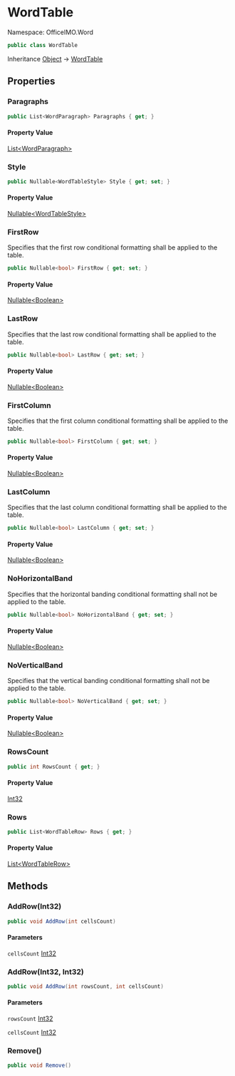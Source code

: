 # WordTable

Namespace: OfficeIMO.Word



```csharp
public class WordTable
```

Inheritance [Object](https://docs.microsoft.com/en-us/dotnet/api/system.object) → [WordTable](./officeimo.word.wordtable.md)

## Properties

### **Paragraphs**



```csharp
public List<WordParagraph> Paragraphs { get; }
```

#### Property Value

[List&lt;WordParagraph&gt;](https://docs.microsoft.com/en-us/dotnet/api/system.collections.generic.list-1)<br>

### **Style**



```csharp
public Nullable<WordTableStyle> Style { get; set; }
```

#### Property Value

[Nullable&lt;WordTableStyle&gt;](https://docs.microsoft.com/en-us/dotnet/api/system.nullable-1)<br>

### **FirstRow**

Specifies that the first row conditional formatting shall be applied to the table.

```csharp
public Nullable<bool> FirstRow { get; set; }
```

#### Property Value

[Nullable&lt;Boolean&gt;](https://docs.microsoft.com/en-us/dotnet/api/system.nullable-1)<br>

### **LastRow**

Specifies that the last row conditional formatting shall be applied to the table.

```csharp
public Nullable<bool> LastRow { get; set; }
```

#### Property Value

[Nullable&lt;Boolean&gt;](https://docs.microsoft.com/en-us/dotnet/api/system.nullable-1)<br>

### **FirstColumn**

Specifies that the first column conditional formatting shall be applied to the table.

```csharp
public Nullable<bool> FirstColumn { get; set; }
```

#### Property Value

[Nullable&lt;Boolean&gt;](https://docs.microsoft.com/en-us/dotnet/api/system.nullable-1)<br>

### **LastColumn**

Specifies that the last column conditional formatting shall be applied to the table.

```csharp
public Nullable<bool> LastColumn { get; set; }
```

#### Property Value

[Nullable&lt;Boolean&gt;](https://docs.microsoft.com/en-us/dotnet/api/system.nullable-1)<br>

### **NoHorizontalBand**

Specifies that the horizontal banding conditional formatting shall not be applied to the table.

```csharp
public Nullable<bool> NoHorizontalBand { get; set; }
```

#### Property Value

[Nullable&lt;Boolean&gt;](https://docs.microsoft.com/en-us/dotnet/api/system.nullable-1)<br>

### **NoVerticalBand**

Specifies that the vertical banding conditional formatting shall not be applied to the table.

```csharp
public Nullable<bool> NoVerticalBand { get; set; }
```

#### Property Value

[Nullable&lt;Boolean&gt;](https://docs.microsoft.com/en-us/dotnet/api/system.nullable-1)<br>

### **RowsCount**



```csharp
public int RowsCount { get; }
```

#### Property Value

[Int32](https://docs.microsoft.com/en-us/dotnet/api/system.int32)<br>

### **Rows**



```csharp
public List<WordTableRow> Rows { get; }
```

#### Property Value

[List&lt;WordTableRow&gt;](https://docs.microsoft.com/en-us/dotnet/api/system.collections.generic.list-1)<br>

## Methods

### **AddRow(Int32)**



```csharp
public void AddRow(int cellsCount)
```

#### Parameters

`cellsCount` [Int32](https://docs.microsoft.com/en-us/dotnet/api/system.int32)<br>

### **AddRow(Int32, Int32)**



```csharp
public void AddRow(int rowsCount, int cellsCount)
```

#### Parameters

`rowsCount` [Int32](https://docs.microsoft.com/en-us/dotnet/api/system.int32)<br>

`cellsCount` [Int32](https://docs.microsoft.com/en-us/dotnet/api/system.int32)<br>

### **Remove()**



```csharp
public void Remove()
```
